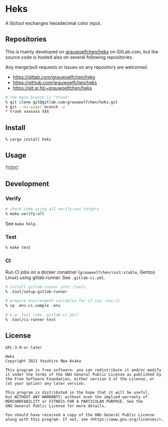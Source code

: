 # Heks

A lib/tool exchanges hexadecimal color input.


## Repositories

This is mainly developed on [grauwoelfchen/heks](
https://gitlab.com/grauwoelfchen/heks) on GitLab.com, but the source code is
hosted also on several following repositories.

Any merge/pull requests or issues on any repository are welcomed.

* https://gitlab.com/grauwoelfchen/heks
* https://github.com/grauwoelfchen/heks
* https://git.sr.ht/~grauwoelfchen/heks

```zsh
# the main branch is "trunk"
% git clone git@gitlab.com:grauwoelfchen/heks.git
% git --no-pager branch -v
* trunk xxxxxxx XXX
```


## Install

```zsh
% cargo install heks
```


## Usage

TODO


## Development

### Verify

```zsh
# check code using all verify:xxx targets
% make verify:all
```

See `make help`.

### Test

```zsh
% make test
```

### CI

Run CI jobs on a docker conatiner (`grauwoelfchen/rust:stable`, Gentoo Linux)
using gitlab-runner. See `.gitlab-ci.yml`.

```zsh
# install gitlab-runner into .tools
% .tool/setup-gitlab-runner

# prepare environment variables for CI via .env.ci
% cp .env.ci.sample .env

# e.g. test (see .gitlab-ci.yml)
% .tool/ci-runner test
```


## License

`GPL-3.0-or-later`

```text
Heks
Copyright 2021 Yasuhiro Яша Asaka

This program is free software: you can redistribute it and/or modify
it under the terms of the GNU General Public License as published by
the Free Software Foundation, either version 3 of the License, or
(at your option) any later version.

This program is distributed in the hope that it will be useful,
but WITHOUT ANY WARRANTY; without even the implied warranty of
MERCHANTABILITY or FITNESS FOR A PARTICULAR PURPOSE. See the
GNU General Public License for more details.

You should have received a copy of the GNU General Public License
along with this program. If not, see <https://www.gnu.org/licenses/>.
```
